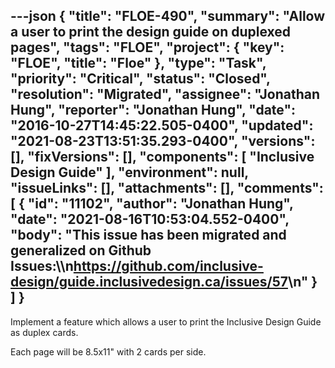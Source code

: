 ---json
{
  "title": "FLOE-490",
  "summary": "Allow a user to print the design guide on duplexed pages",
  "tags": "FLOE",
  "project": {
    "key": "FLOE",
    "title": "Floe"
  },
  "type": "Task",
  "priority": "Critical",
  "status": "Closed",
  "resolution": "Migrated",
  "assignee": "Jonathan Hung",
  "reporter": "Jonathan Hung",
  "date": "2016-10-27T14:45:22.505-0400",
  "updated": "2021-08-23T13:51:35.293-0400",
  "versions": [],
  "fixVersions": [],
  "components": [
    "Inclusive Design Guide"
  ],
  "environment": null,
  "issueLinks": [],
  "attachments": [],
  "comments": [
    {
      "id": "11102",
      "author": "Jonathan Hung",
      "date": "2021-08-16T10:53:04.552-0400",
      "body": "This issue has been migrated and generalized on Github Issues:\\\n<https://github.com/inclusive-design/guide.inclusivedesign.ca/issues/57>\n"
    }
  ]
}
---
Implement a feature which allows a user to print the Inclusive Design Guide as duplex cards.

Each page will be 8.5x11" with 2 cards per side.

        